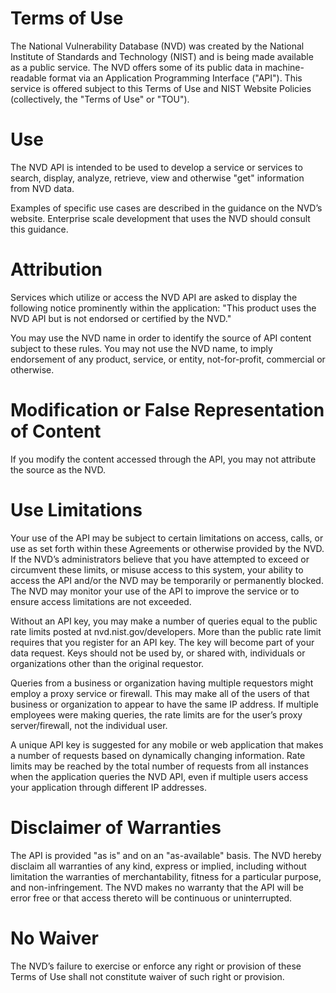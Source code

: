 # Terms of Use
The National Vulnerability Database (NVD) was created by the National Institute of Standards and Technology (NIST) and is being made available as a public service. The NVD offers some of its public data in machine-readable format via an Application Programming Interface ("API"). This service is offered subject to this Terms of Use and NIST Website Policies (collectively, the "Terms of Use" or "TOU").

# Use
The NVD API is intended to be used to develop a service or services to search, display, analyze, retrieve, view and otherwise "get" information from NVD data.

Examples of specific use cases are described in the guidance on the NVD’s website. Enterprise scale development that uses the NVD should consult this guidance.

# Attribution
Services which utilize or access the NVD API are asked to display the following notice prominently within the application: "This product uses the NVD API but is not endorsed or certified by the NVD."

You may use the NVD name in order to identify the source of API content subject to these rules. You may not use the NVD name, to imply endorsement of any product, service, or entity, not-for-profit, commercial or otherwise.

# Modification or False Representation of Content
If you modify the content accessed through the API, you may not attribute the source as the NVD.

# Use Limitations
Your use of the API may be subject to certain limitations on access, calls, or use as set forth within these Agreements or otherwise provided by the NVD. If the NVD’s administrators believe that you have attempted to exceed or circumvent these limits, or misuse access to this system, your ability to access the API and/or the NVD may be temporarily or permanently blocked. The NVD may monitor your use of the API to improve the service or to ensure access limitations are not exceeded.

Without an API key, you may make a number of queries equal to the public rate limits posted at nvd.nist.gov/developers. More than the public rate limit requires that you register for an API key. The key will become part of your data request. Keys should not be used by, or shared with, individuals or organizations other than the original requestor.

Queries from a business or organization having multiple requestors might employ a proxy service or firewall. This may make all of the users of that business or organization to appear to have the same IP address. If multiple employees were making queries, the rate limits are for the user’s proxy server/firewall, not the individual user.

A unique API key is suggested for any mobile or web application that makes a number of requests based on dynamically changing information. Rate limits may be reached by the total number of requests from all instances when the application queries the NVD API, even if multiple users access your application through different IP addresses.

# Disclaimer of Warranties
The API is provided "as is" and on an "as-available" basis. The NVD hereby disclaim all warranties of any kind, express or implied, including without limitation the warranties of merchantability, fitness for a particular purpose, and non-infringement. The NVD makes no warranty that the API will be error free or that access thereto will be continuous or uninterrupted.

# No Waiver
The NVD’s failure to exercise or enforce any right or provision of these Terms of Use shall not constitute waiver of such right or provision.

